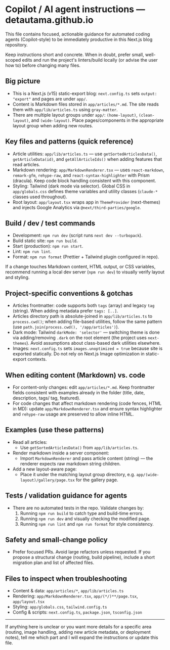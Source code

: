<!-- Short, actionable instructions for AI coding agents working on this repository -->

# Copilot / AI agent instructions — detautama.github.io

This file contains focused, actionable guidance for automated coding agents (Copilot-style) to be immediately productive in this Next.js blog repository.

Keep instructions short and concrete. When in doubt, prefer small, well-scoped edits and run the project's linters/build locally (or advise the user how to) before changing many files.

## Big picture

- This is a Next.js (v15) static-export blog: `next.config.ts` sets `output: "export"` and pages are under `app/`.
- Content is Markdown files stored in `app/articles/*.md`. The site reads them with `app/lib/articles.ts` using `gray-matter`.
- There are multiple layout groups under `app/`: `(home-layout)`, `(clean-layout)`, and `(wide-layout)`. Place pages/components in the appropriate layout group when adding new routes.

## Key files and patterns (quick reference)

- Article utilities: `app/lib/articles.ts` — use `getSortedArticlesData()`, `getArticleData(id)`, and `getAllArticleIds()` when adding features that read articles.
- Markdown rendering: `app/MarkdownRenderer.tsx` — uses `react-markdown`, `remark-gfm`, `rehype-raw`, and `react-syntax-highlighter` with Prism (dracula). Keep code block handling consistent with this component.
- Styling: Tailwind (dark mode via selector). Global CSS in `app/globals.css` defines theme variables and utility classes (`claude-*` classes used throughout).
- Root layout: `app/layout.tsx` wraps app in `ThemeProvider` (next-themes) and injects Google Analytics via `@next/third-parties/google`.

## Build / dev / test commands

- Development: `npm run dev` (script runs `next dev --turbopack`).
- Build static site: `npm run build`.
- Start (production): `npm run start`.
- Lint: `npm run lint`.
- Format: `npm run format` (Prettier + Tailwind plugin configured in repo).

If a change touches Markdown content, HTML output, or CSS variables, recommend running a local dev server (`npm run dev`) to visually verify layout and styling.

## Project-specific conventions & gotchas

- Articles frontmatter: code supports both `tags` (array) and legacy `tag` (string). When adding metadata prefer `tags: [..]`.
- Articles directory path is absolute-joined in `app/lib/articles.ts` to `process.cwd()`; when adding file-based utilities, follow the same pattern (use `path.join(process.cwd(), '/app/articles')`).
- Dark mode: Tailwind `darkMode: 'selector'` — switching theme is done via adding/removing `.dark` on the root element (the project uses `next-themes`). Avoid assumptions about class-based dark utilities elsewhere.
- Images: `next.config.ts` sets `images.unoptimized = true` because site is exported statically. Do not rely on Next.js Image optimization in static-export contexts.

## When editing content (Markdown) vs. code

- For content-only changes: edit `app/articles/*.md`. Keep frontmatter fields consistent with examples already in the folder (title, date, description, tags/ tag, featured).
- For code changes that affect markdown rendering (code fences, HTML in MD): update `app/MarkdownRenderer.tsx` and ensure syntax highlighter and `rehype-raw` usage are preserved to allow inline HTML.

## Examples (use these patterns)

- Read all articles:
  - Use `getSortedArticlesData()` from `app/lib/articles.ts`.
- Render markdown inside a server component:
  - Import `MarkdownRenderer` and pass article content (string) — the renderer expects raw markdown string children.
- Add a new layout-aware page:
  - Place it under the matching layout group directory, e.g. `app/(wide-layout)/gallery/page.tsx` for the gallery page.

## Tests / validation guidance for agents

- There are no automated tests in the repo. Validate changes by:
  1. Running `npm run build` to catch type and build-time errors.
  2. Running `npm run dev` and visually checking the modified page.
  3. Running `npm run lint` and `npm run format` for style consistency.

## Safety and small-change policy

- Prefer focused PRs. Avoid large refactors unless requested. If you propose a structural change (routing, build pipeline), include a short migration plan and list of affected files.

## Files to inspect when troubleshooting

- Content & data: `app/articles/*`, `app/lib/articles.ts`
- Rendering: `app/MarkdownRenderer.tsx`, `app/(*/)**/page.tsx`, `app/layout.tsx`
- Styling: `app/globals.css`, `tailwind.config.ts`
- Config & scripts: `next.config.ts`, `package.json`, `tsconfig.json`

---

If anything here is unclear or you want more details for a specific area (routing, image handling, adding new article metadata, or deployment notes), tell me which part and I will expand the instructions or update this file.
